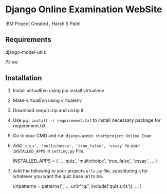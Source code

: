 Django Online Examination WebSite
===============

IBM Project Created , Harsh S Patel

Requirements
------------
django-model-utils

Pillow


Installation
------------
1) Install virtualEvn using pip install virtualenv
2) Make virtualEvn using virtualenv <name>
3) Download oequiz.zip and unzip it.
4) Use `pip install -r requirement.txt` to install necessary package for requirement.txt
5) Go to your CMD and run `django-admin startproject Online Exam` .
6) Add `'quiz', 'multichoice', 'true_false', 'essay'` to your `INSTALLED_APPS`  in `setting.py` File.

    INSTALLED_APPS = (
        ...
        'quiz',
        'multichoice',
        'true_false',
		'essay',
        ...
    )

7) Add the following to your projects `urls.py` file, substituting `q` for whatever you want the quiz base url to be.

    urlpatterns = patterns('',
        ...
        url(r'^q/', include('quiz.urls')),
    	...
    )



